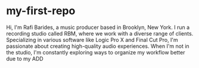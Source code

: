 # my-first-repo
Hi, I'm Rafi Barides, a music producer based in Brooklyn, New York. I run a recording studio called RBM, where we work with a diverse range of clients. Specializing in various software like Logic Pro X and Final Cut Pro, I'm passionate about creating high-quality audio experiences. When I'm not in the studio, I'm constantly exploring ways to organize my workflow better due to my ADD